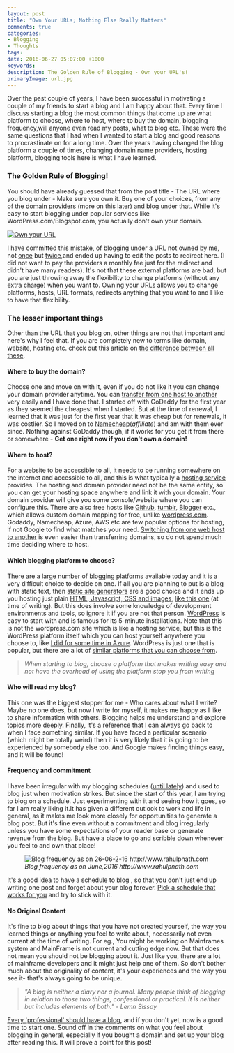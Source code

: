 ```yaml
---
layout: post
title: "Own Your URLs; Nothing Else Really Matters"
comments: true
categories:
- Blogging
- Thoughts 
tags: 
date: 2016-06-27 05:07:00 +1000
keywords: 
description: The Golden Rule of Blogging - Own your URL's!
primaryImage: url.jpg
---
```


Over the past couple of years, I have been successful in motivating a couple of my friends to start a blog and I am happy about that. Every time I discuss starting a blog the most common things that come up are what platform to choose, where to host, where to buy the domain, blogging frequency,will anyone even read my posts, what to blog etc.  These were the same questions that I had when I wanted to start a blog and good reasons to procrastinate on for a long time. Over the years having changed the blog platform a couple of times, changing domain name providers, hosting platform, blogging tools here is what I have learned.

### The Golden Rule of Blogging! ###

You should have already guessed that from the   post title - The URL where you blog under - Make sure you own it. Buy one of your choices, from any of the [domain providers](https://www.google.com.au/search?q=buy+domain) (more on this later) and blog under that. While it's easy to start blogging under popular services like WordPress.com/Blogspot.com, you actually don't own your domain. 

<a href="https://i.kinja-img.com/gawker-media/image/upload/pgtqyluoyhr1swo4wrmn.jpg">
<img class="center" alt="Own your URL" src="{{ site.images_root}}/url.jpg" /></a>

I have committed this mistake, of blogging under a URL not owned by me, not [once](rahulpnath.blogspot.com) but [twice](https://rahulpnath.wordpress.com),and ended up having to edit the posts to redirect here. (I did not want to pay the providers a monthly fee just for the redirect and didn't have many readers). It's not that these external platforms are bad, but you are just throwing away the flexibility to change platforms (without any extra  charge) when you want to. Owning your URLs allows you to change platforms, hosts, URL formats, redirects anything that you want to and I like to have that flexibility.

### The lesser important things ###
Other than the URL that you blog on, other things are not that important and here's why I feel that. If you are completely new to terms like domain, website, hosting etc. check out this article on [ the difference between all these](http://support.hostgator.com/articles/hosting-guide/what-is-the-difference-between-domains-vs-hosting-vs-website).

#### **Where to buy the domain?** ####
Choose one and move on with it, even if you do not like it you can change your domain provider anytime. You can [transfer from one host to another](http://www.macworld.com/article/1164499/web-apps/how-to-transfer-your-domain-name-between-hosts.html) very easily and I have done that. I started off with GoDaddy for the first year as they seemed the cheapest when I started. But at the time of renewal, I learned that it was just for the first year that it was cheap but for renewals, it was costlier. So I moved on to [Namecheap](https://www.namecheap.com/?aff=101935)(*affiliate*) and am with them ever since. Nothing against GoDaddy though, if it works for you get it from there or somewhere - **Get one right now if you don't own a domain!**

#### **Where to host?** ####

For a website to be accessible to all, it needs to be running somewhere on the internet and accessible to all, and this is what typically a [hosting service](https://en.wikipedia.org/wiki/Web_hosting_service) provides. The hosting and domain provider need not be the same entity, so you can get your hosting space anywhere and link it with your domain. Your domain provider will give you some console/website where you can configure this. There are also free hosts like [Github](https://pages.github.com/), [tumblr](https://www.tumblr.com/), [Blogger](https://support.google.com/blogger/answer/55374?hl=en) etc., which allows custom domain mapping for free, unlike [wordpress.com](https://en.support.wordpress.com/domains/). Godaddy, Namecheap, Azure, AWS etc are few popular options for hosting, if not Google to find what matches your need. [Switching from one web host to another](http://www.webhostingsecretrevealed.net/blog/web-hosting-guides/switching-web-host/) is even easier than transferring domains, so do not spend much time deciding where to host.

#### **Which blogging platform to choose?** ####

There are a large number of blogging platforms available today and it is a very difficult choice to decide on one. If all you are planning to put is a blog with static text, then [static site generators](https://www.staticgen.com/) are a good choice and it ends up you hosting just plain [HTML, Javascript, CSS and images](https://github.com/rahulpnath/rahulpnath.com/tree/blog), [like this one](http://www.rahulpnath.com/blog/static-generator-is-all-a-blog-needs-moving-to-octopress/) (at time of writing). But this does involve some knowledge of development environments and tools, so ignore it if you are not that person. [WordPress](https://wordpress.org/) is easy to start with and is famous for its 5-minute installations. Note that this is not the wordpress.com site which is like a hosting service, but this is the WordPress  platform itself which you can host yourself anywhere you choose to, like [I did for some time in Azure](http://www.rahulpnath.com/blog/azure-web-sites-moving-wordpress-to-cloud/). WordPress is just one that is popular, but there are a lot of [similar platforms that you can choose from](https://www.microsoft.com/web/gallery/categories.aspx?category=Blogs).

> *When starting to blog, choose a platform that makes writing easy and not have the overhead of using the platform stop you from writing*

#### **Who will read my blog?** ####

This one was the biggest stopper for me - Who cares about what I write? Maybe no one does, but now I write for myself, it makes me happy as I like to share information with others. Blogging helps me understand and explore topics more deeply. Finally, it's a reference that I can always go back to when I face something similar. If you have faced a particular scenario (which might be totally weird) then it is very likely that it is going to be experienced by somebody else too. And Google makes finding things easy, and it will be found!

#### **Frequency and commitment** ####
I have been irregular with my blogging schedules ([until lately](http://www.rahulpnath.com/blog/archives/)) and used to blog just when motivation strikes. But since the start of this year, I am trying to blog on a schedule. Just experimenting with it and seeing how it goes, so far I am really liking it.It has given a different outlook to work and life in general, as it makes me look more closely for opportunities to generate a blog post. But it's fine even without a commitment and blog irregularly unless you have some expectations of your reader base or generate revenue from the blog. But have a place to go and scribble down whenever you feel to and own that place!

<figure>  
    <img alt="Blog frequency as on 26-06-2-16 http://www.rahulpnath.com" src="{{ site.images_root}}/blog_frequency.png" />
    <figcaption><em>Blog frequency as on June,2016 http://www.rahulpnath.com</em></figcaption>
</figure>        
 
It's a good idea to have a schedule to blog , so that you don't just end up writing one post and forget about your blog forever. [Pick a schedule that works for you](https://blog.codinghorror.com/how-to-achieve-ultimate-blog-success-in-one-easy-step/) and try to stick with it.

#### **No Original Content** ####
It's fine to blog about things that you have not created yourself, the way you learned things or anything you feel to write about, necessarily not even current at the time of writing. For eg., You might be working on Mainframes system and MainFrame is not current and cutting edge now. But that does not mean you should not be blogging about it. Just like you, there are a lot of mainframe developers and it might just help one of them. So don't bother much about the originality of content, it's your experiences and the way you see it- that's always going to be unique.

> *"A blog is neither a diary nor a journal. Many people think of blogging in relation to those two things, confessional or practical. It is neither but includes elements of both." - Lemn Sissay*

[Every 'professional' should have a blog](http://www.rahulpnath.com/blog/get-started-with-your-blog/), and if you don't yet, now is a good time to start one. Sound off in the comments on what you feel about blogging in general, especially if you bought a domain and set up your blog after reading this. It will prove a point for this post!